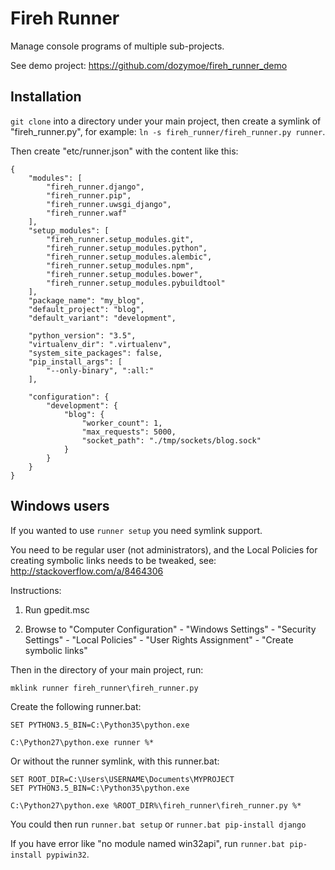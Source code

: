 # Fireh Runner

Manage console programs of multiple sub-projects.

See demo project: https://github.com/dozymoe/fireh_runner_demo


## Installation

`git clone` into a directory under your main project, then create a symlink of
"fireh_runner.py", for example: `ln -s fireh_runner/fireh_runner.py runner`.

Then create "etc/runner.json" with the content like this:

    {
        "modules": [
            "fireh_runner.django",
            "fireh_runner.pip",
            "fireh_runner.uwsgi_django",
            "fireh_runner.waf"
        ],
        "setup_modules": [
            "fireh_runner.setup_modules.git",
            "fireh_runner.setup_modules.python",
            "fireh_runner.setup_modules.alembic",
            "fireh_runner.setup_modules.npm",
            "fireh_runner.setup_modules.bower",
            "fireh_runner.setup_modules.pybuildtool"
        ],
        "package_name": "my_blog",
        "default_project": "blog",
        "default_variant": "development",

        "python_version": "3.5",
        "virtualenv_dir": ".virtualenv",
        "system_site_packages": false,
        "pip_install_args": [
            "--only-binary", ":all:"
        ],

        "configuration": {
            "development": {
                "blog": {
                    "worker_count": 1,
                    "max_requests": 5000,
                    "socket_path": "./tmp/sockets/blog.sock"
                }
            }
        }
    }



## Windows users

If you wanted to use `runner setup` you need symlink support.

You need to be regular user (not administrators), and the Local Policies for
creating symbolic links needs to be tweaked, see:
http://stackoverflow.com/a/8464306

Instructions:

1. Run gpedit.msc

2. Browse to "Computer Configuration" - "Windows Settings" -
   "Security Settings" - "Local Policies" - "User Rights Assignment" -
   "Create symbolic links"

Then in the directory of your main project, run:

    mklink runner fireh_runner\fireh_runner.py

Create the following runner.bat:

    SET PYTHON3.5_BIN=C:\Python35\python.exe

    C:\Python27\python.exe runner %*

Or without the runner symlink, with this runner.bat:

    SET ROOT_DIR=C:\Users\USERNAME\Documents\MYPROJECT
    SET PYTHON3.5_BIN=C:\Python35\python.exe

    C:\Python27\python.exe %ROOT_DIR%\fireh_runner\fireh_runner.py %*

You could then run `runner.bat setup` or `runner.bat pip-install django`

If you have error like "no module named win32api", run
`runner.bat pip-install pypiwin32`.
